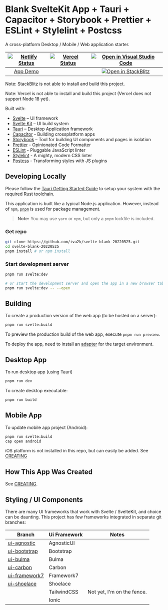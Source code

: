 # Blank SvelteKit App + Tauri + Capacitor + Storybook + Prettier + ESLint + Stylelint + Postcss

A cross-platform Desktop / Mobile / Web application starter.

<!-- prettier-ignore -->
| [![Netlify Status](https://api.netlify.com/api/v1/badges/8a3028e8-f005-4617-9190-f54092b6e9c3/deploy-status)](https://app.netlify.com/sites/svelte-blank-20220525/deploys) |  [![Vercel Status](https://shields.io/github/deployments/iva2k/svelte-blank-20220525/production?style=flat&label=vercel&logo=vercel)](https://vercel.com/iva2k/svelte-blank-20220525) |[![Open in Visual Studio Code](https://img.shields.io/static/v1?logo=visualstudiocode&label=&message=Open%20in%20Visual%20Studio%20Code&labelColor=2c2c32&color=007acc&logoColor=007acc)](https://open.vscode.dev/iva2k/svelte-blank-20220525) |
|:-:|:-:|:-:|
| [App Demo](https://svelte-blank-20220525.netlify.app) |  | [![Open in StackBlitz](https://developer.stackblitz.com/img/open_in_stackblitz.svg)](https://stackblitz.com/github/iva2k/svelte-blank-20220525) |

Note: StackBlitz is not able to install and build this project.

Note: Vercel is not able to install and build this project (Vercel does not support Node 18 yet).

Built with:

- [Svelte](https://svelte.dev) – UI framework
- [Svelte Kit](https://kit.svelte.dev) – UI build system
- [Tauri](https://tauri.studio) – Desktop Application framework
- [Capacitor](https://capacitorjs.com) - Building crossplatform apps
- [Storybook](https://storybook.js.org) – Tool for building UI components and pages in isolation
- [Prettier](https://prettier.io/) - Opinionated Code Formatter
- [ESLint](https://eslint.org) - Pluggable JavaScript linter
- [Stylelint](https://stylelint.io/) - A mighty, modern CSS linter
- [Postcss](https://postcss.org/) - Transforming styles with JS plugins

## Developing Locally

Please follow the [Tauri Getting Started Guide](https://tauri.studio/en/docs/getting-started/intro#steps) to setup your system with the required Rust toolchain.

This application is built like a typical Node.js application. However, instead of `npm`, [`pnpm`](https://pnpm.io/) is used for package management.

> **Note:** You may use `yarn` or `npm`, but only a `pnpm` lockfile is included.

### Get repo

```bash
git clone https://github.com/iva2k/svelte-blank-20220525.git
cd svelte-blank-20220525
pnpm install # or npm install
```

### Start development server

```bash
pnpm run svelte:dev

# or start the development server and open the app in a new browser tab
pnpm run svelte:dev -- --open
```

## Building

To create a production version of the web app (to be hosted on a server):

```bash
pnpm run svelte:build
```

To preview the production build of the web app, execute `pnpm run preview`.

To deploy the app, need to install an [adapter](https://kit.svelte.dev/docs/adapters) for the target environment.

## Desktop App

To run desktop app (using Tauri)

```bash
pnpm run dev
```

To create desktop executable:

```bash
pnpm run build
```

## Mobile App

To update mobile app project (Android):

```bash
pnpm run svelte:build
cap open android
```

iOS platform is not installed in this repo, but can easily be added. See [CREATING](./CREATING.md)

## How This App Was Created

See [CREATING](./CREATING.md).

## Styling / UI Components

There are many UI frameworks that work with Svelte / SvelteKit, and choice can be daunting. This project has few frameworks integrated in separate git branches:

<!-- prettier-ignore -->
| Branch | Ui Framework | Notes |
|-|-|-|
| [ui-agnostic](../../tree/ui-agnostic)     | AgnosticUI   | |
| [ui-bootstrap](../../tree/ui-bootstrap)   | Bootstrap    | |
| [ui-bulma](../../tree/ui-bulma)           | Bulma        | |
| [ui-carbon](../../tree/ui-carbon)         | Carbon       | |
| [ui-framework7](../../tree/ui-framework7) | Framework7   | |
| [ui-shoelace](../../tree/ui-shoelace)     | Shoelace     | |
|                                                                  | TailwindCSS  | Not yet, I'm on the fence. |
|                                                                  | Ionic        | |
